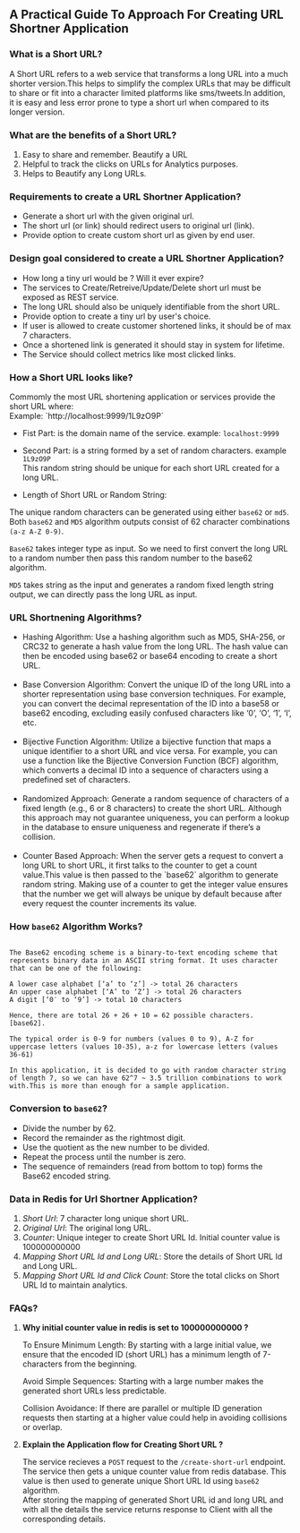 ## A Practical Guide To Approach For Creating URL Shortner Application ##

### What is a Short URL? ###

<p>
A Short URL refers to a web service that transforms a long URL into a much shorter version.This helps to simplify the complex URLs that may be difficult to share or fit into a character limited platforms like sms/tweets.In addition, it is easy and less error prone to type a short url when compared to its longer version.  
</p>

### What are the benefits of a Short URL? ###

<p> 

<ol>

<li> Easy to share and remember. Beautify a URL</li>
<li> Helpful to track the clicks on URLs for Analytics purposes. </li>
<li> Helps to Beautify any Long URLs. </li>

</ol>

</p>

### Requirements to create a URL Shortner Application? ###

<p>

<ul>

<li>Generate a short url with the given original url.</li>
<li>The short url (or link) should redirect users to original url (link).</li>
<li>Provide option to create custom short url as given by end user.</li>

</ul>

</p>

### Design goal considered to create a URL Shortner Application? ###

<p>

<ul>

<li>How long a tiny url would be ? Will it ever expire?</li>
<li>The services to Create/Retreive/Update/Delete short url must be exposed as REST service.</li>
<li>The long URL should also be uniquely identifiable from the short URL.</li>
<li>Provide option to create a tiny url by user's choice.</li>
<li>If user is allowed to create customer shortened links, it should be of max 7 characters.</li>
<li>Once a shortened link is generated it should stay in system for lifetime.</li>
<li>The Service should collect metrics like most clicked links.</li>

</ul>

</p>

### How a Short URL looks like? ###

<p>
Commomly the most URL shortening application or services provide the short URL where:<br/>
Example: `http://localhost:9999/1L9zO9P`

- Fist Part: is the domain name of the service. example: `localhost:9999`
- Second Part: is a string formed by a set of random characters. example `1L9zO9P`<br/>
This random string should be unique for each short URL created for a long URL.

- Length of Short URL or Random String:<br/>

The unique random characters can be generated using either `base62` or `md5`. <br/>
Both `base62` and `MD5` algorithm outputs consist of 62 character combinations `(a-z A-Z 0-9)`.<br/>

`Base62` takes integer type as input. So we need to first convert the long URL to a random number then pass this random number to the base62 algorithm. <br/>

`MD5` takes string as the input and generates a random fixed length string output, we can directly pass the long URL as input.<br/>

</p>

### URL Shortnening Algorithms? ###

<ul>

<li>
Hashing Algorithm: Use a hashing algorithm such as MD5, SHA-256, or CRC32 to generate a hash value from the long URL. The hash value can then be encoded using base62 or base64 encoding to create a short URL.
</li>
<br/>

<li>
Base Conversion Algorithm: Convert the unique ID of the long URL into a shorter representation using base conversion techniques. For example, you can convert the decimal representation of the ID into a base58 or base62 encoding, excluding easily confused characters like ‘0’, ‘O’, ‘1’, ‘I’, etc.
</li>
<br/>

<li>
Bijective Function Algorithm: Utilize a bijective function that maps a unique identifier to a short URL and vice versa. For example, you can use a function like the Bijective Conversion Function (BCF) algorithm, which converts a decimal ID into a sequence of characters using a predefined set of characters.
</li>
<br/>

<li>
Randomized Approach: Generate a random sequence of characters of a fixed length (e.g., 6 or 8 characters) to create the short URL. Although this approach may not guarantee uniqueness, you can perform a lookup in the database to ensure uniqueness and regenerate if there’s a collision.
</li>
<br/>

<li>
Counter Based Approach: When the server gets a request to convert a long URL to short URL, it first talks to the counter to get a count value.This value is then passed to the `base62` algorithm to generate random string. Making use of a counter to get the integer value ensures that the number we get will always be unique by default because after every request the counter increments its value.
</li>

</ul>

### How `base62` Algorithm Works? ###

```text

The Base62 encoding scheme is a binary-to-text encoding scheme that represents binary data in an ASCII string format. It uses character that can be one of the following:

A lower case alphabet [‘a’ to ‘z’] -> total 26 characters
An upper case alphabet [‘A’ to ‘Z’] -> total 26 characters
A digit [‘0′ to ‘9’] -> total 10 characters

Hence, there are total 26 + 26 + 10 = 62 possible characters. [base62].

The typical order is 0-9 for numbers (values 0 to 9), A-Z for uppercase letters (values 10-35), a-z for lowercase letters (values 36-61)

In this application, it is decided to go with random character string of length 7, so we can have 62^7 ~ 3.5 trillion combinations to work with.This is more than enough for a sample application.

```

### Conversion to `base62`? ###

<ul>

<li>Divide the number by 62.</li>
<li>Record the remainder as the rightmost digit.</li>
<li>Use the quotient as the new number to be divided.</li>
<li>Repeat the process until the number is zero.</li>
<li>The sequence of remainders (read from bottom to top) forms the Base62 encoded string.</li>

</ul>

### Data in Redis for Url Shortner Application? ###

<ol>

<li><i>Short Url</i>: 7 character long unique short URL.</li>
<li><i>Original Url</i>: The original long URL.</li>
<li><i>Counter</i>: Unique integer to create Short URL Id. Initial counter value is 100000000000</li>
<li><i>Mapping Short URL Id and Long URL</i>: Store the details of Short URL Id and Long URL.</li>
<li><i>Mapping Short URL Id and Click Count</i>: Store the total clicks on Short URL Id to maintain analytics.</li>

</ol>

### FAQs? ###

<ol>

<li><strong>Why initial counter value in redis is set to 100000000000 ? </strong></li>
<p>

To Ensure Minimum Length: By starting with a large initial value, we ensure that the encoded ID (short URL) has a minimum length of 7-characters from the beginning. <br/>

Avoid Simple Sequences: Starting with a large number makes the generated short URLs less predictable.<br/>

Collision Avoidance: If there are parallel or multiple ID generation requests then starting at a higher value could help in avoiding collisions or overlap. <br/>

</p>

<li><strong>Explain the Application flow for Creating Short URL ? </strong></li>

<p>

The service recieves a `POST` request to the `/create-short-url` endpoint.<br/>
The service then gets a unique counter value from redis database. This value is then used to generate unique Short URL Id using `base62` algorithm. <br/>
After storing the mapping of generated Short URL id and long URL and with all the details the service returns response to Client with all the corresponding details.

</p>

</ol>
